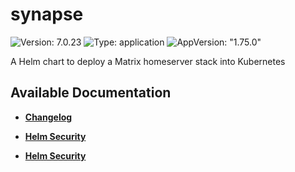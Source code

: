 # synapse

![Version: 7.0.23](https://img.shields.io/badge/Version-7.0.23-informational?style=flat-square) ![Type: application](https://img.shields.io/badge/Type-application-informational?style=flat-square) ![AppVersion: "1.75.0"](https://img.shields.io/badge/AppVersion-"1.75.0"-informational?style=flat-square)

A Helm chart to deploy a Matrix homeserver stack into Kubernetes

## Available Documentation

- [**Changelog**](CHANGELOG)

- [**Helm Security**](container-security)

- [**Helm Security**](helm-security)

